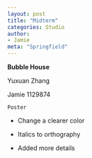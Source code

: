 ```yaml
---
layout: post
title: "Midterm"
categories: Studio
author:
- Jamie
meta: "Springfield"
---
```

**Bubble House**

Yuxuan Zhang

Jamie
1129874

`Poster`


- Change a clearer color

- Italics to orthography

- Added more details
